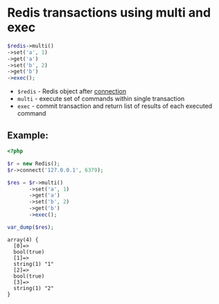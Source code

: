 # Redis transactions using multi and exec

```php
$redis->multi()
->set('a', 1)
->get('a')
->set('b', 2)
->get('b')
->exec();
```

- `$redis` - Redis object after [connection](/php-redis/how-to-connect-to-redis)
- `multi` - execute set of commands within single transaction
- `exec` - commit transaction and return list of results of each executed command

## Example: 
```php
<?php

$r = new Redis(); 
$r->connect('127.0.0.1', 6379);

$res = $r->multi()
       ->set('a', 1)
       ->get('a')
       ->set('b', 2)
       ->get('b')
       ->exec();

var_dump($res);
```
```
array(4) {
  [0]=>
  bool(true)
  [1]=>
  string(1) "1"
  [2]=>
  bool(true)
  [3]=>
  string(1) "2"
}

```

